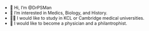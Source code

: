 - 👋 Hi, I’m @DrPSMan
- 👀 I’m interested in Medics, Biology, and History.
- 👍🏼 I would like to study in KCL or Cambridge medical universities.
- 📖 I would like to become a physician and a philantrophist.
<!---
DrPSMan/DrPSMan is a ✨ special ✨ repository because its `README.md` (this file) appears on your GitHub profile.
You can click the Preview link to take a look at your changes.
--->
